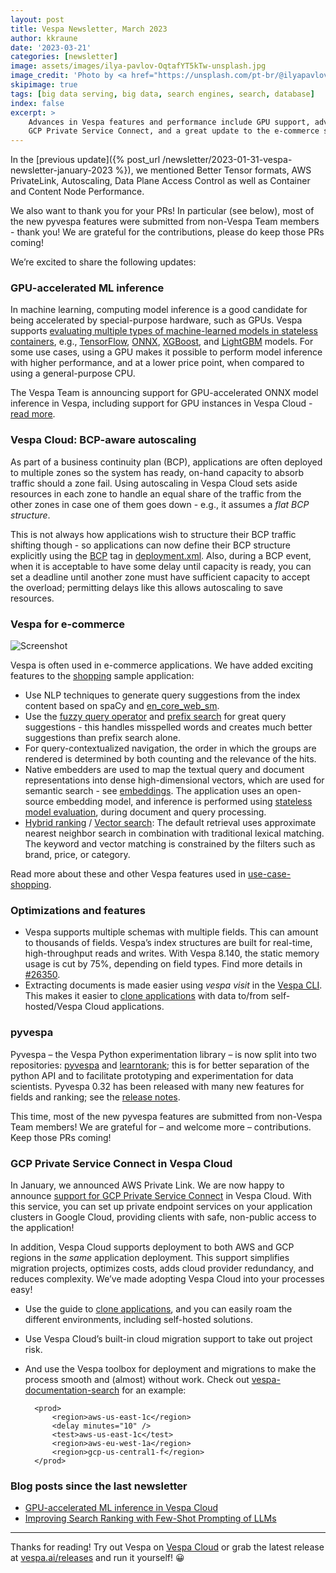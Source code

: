 ```yaml
---
layout: post
title: Vespa Newsletter, March 2023
author: kkraune
date: '2023-03-21'
categories: [newsletter]
image: assets/images/ilya-pavlov-OqtafYT5kTw-unsplash.jpg
image_credit: 'Photo by <a href="https://unsplash.com/pt-br/@ilyapavlov?utm_source=unsplash&utm_medium=referral&utm_content=creditCopyText">Ilya Pavlov</a> on <a href="https://unsplash.com/photos/OqtafYT5kTw?utm_source=unsplash&utm_medium=referral&utm_content=creditCopyText">Unsplash</a>'
skipimage: true
tags: [big data serving, big data, search engines, search, database]
index: false
excerpt: >
    Advances in Vespa features and performance include GPU support, advanced BCP autoscaling,
    GCP Private Service Connect, and a great update to the e-commerce sample app.
---
```


In the [previous update]({% post_url /newsletter/2023-01-31-vespa-newsletter-january-2023 %}),
we mentioned Better Tensor formats, AWS PrivateLink, Autoscaling, Data Plane Access Control
as well as Container and Content Node Performance.

We also want to thank you for your PRs! In particular (see below),
most of the new pyvespa features were submitted from non-Vespa Team members - thank you!
We are grateful for the contributions, please do keep those PRs coming!

We’re excited to share the following updates:


### GPU-accelerated ML inference
In machine learning, computing model inference is a good candidate for being accelerated by special-purpose hardware, such as GPUs.
Vespa supports [evaluating multiple types of machine-learned models in stateless containers](https://docs.vespa.ai/en/stateless-model-evaluation.html),
e.g., [TensorFlow](https://docs.vespa.ai/en/tensorflow.html),
[ONNX](https://docs.vespa.ai/en/onnx.html),
[XGBoost](https://docs.vespa.ai/en/xgboost.html),
and [LightGBM](https://docs.vespa.ai/en/lightgbm.html) models.
For some use cases, using a GPU makes it possible to perform model inference with higher performance,
and at a lower price point, when compared to using a general-purpose CPU.

The Vespa Team is announcing support for GPU-accelerated ONNX model inference in Vespa,
including support for GPU instances in Vespa Cloud -
[read more](https://blog.vespa.ai/gpu-accelerated-ml-inference-in-vespa-cloud/).


### Vespa Cloud: BCP-aware autoscaling
As part of a business continuity plan (BCP),
applications are often deployed to multiple zones so the system has ready, on-hand capacity
to absorb traffic should a zone fail.
Using autoscaling in Vespa Cloud sets aside resources in each zone to handle an equal share of the traffic from the other zones
in case one of them goes down - e.g., it assumes a *flat BCP structure*.

This is not always how applications wish to structure their BCP traffic shifting though -
so applications can now define their BCP structure explicitly
using the [BCP](https://cloud.vespa.ai/en/reference/deployment#bcp) tag in
[deployment.xml](https://cloud.vespa.ai/en/reference/deployment.html).
Also, during a BCP event, when it is acceptable to have some delay until capacity is ready,
you can set a deadline until another zone must have sufficient capacity to accept the overload;
permitting delays like this allows autoscaling to save resources.


### Vespa for e-commerce
![Screenshot ](/assets/images/e-commerce.png)

Vespa is often used in e-commerce applications.
We have added exciting features to the [shopping](https://github.com/vespa-engine/sample-apps/tree/master/use-case-shopping) sample application:

* Use NLP techniques to generate query suggestions from the index content
  based on spaCy and [en_core_web_sm](https://spacy.io/models/en/).
* Use the [fuzzy query operator](https://docs.vespa.ai/en/reference/query-language-reference.html#fuzzy)
  and [prefix search](https://docs.vespa.ai/en/text-matching-ranking.html#prefix-match) for great query suggestions -
  this handles misspelled words and creates much better suggestions than prefix search alone.
* For query-contextualized navigation,
  the order in which the groups are rendered is determined by both counting and the relevance of the hits.
* Native embedders are used to map the textual query and document representations into dense high-dimensional vectors,
  which are used for semantic search - see [embeddings](https://docs.vespa.ai/en/embedding.html).
  The application uses an open-source embedding model,
  and inference is performed using [stateless model evaluation](https://docs.vespa.ai/en/stateless-model-evaluation.html),
  during document and query processing.
* [Hybrid ranking](https://blog.vespa.ai/improving-zero-shot-ranking-with-vespa/) /
  [Vector search](https://docs.vespa.ai/en/nearest-neighbor-search.html):
  The default retrieval uses approximate nearest neighbor search in combination with traditional lexical matching.
  The keyword and vector matching is constrained by the filters such as brand, price, or category.

Read more about these and other Vespa features used in
[use-case-shopping](https://docs.vespa.ai/en/use-case-shopping.html).


### Optimizations and features
* Vespa supports multiple schemas with multiple fields.
  This can amount to thousands of fields.
  Vespa’s index structures are built for real-time, high-throughput reads and writes.
  With Vespa 8.140, the static memory usage is cut by 75%, depending on field types.
  Find more details in [#26350](https://github.com/vespa-engine/vespa/issues/26350).
* Extracting documents is made easier using *vespa visit* in the [Vespa CLI](https://docs.vespa.ai/en/vespa-cli.html).
  This makes it easier to [clone applications](https://cloud.vespa.ai/en/cloning-applications-and-data)
  with data to/from self-hosted/Vespa Cloud applications.


### pyvespa
Pyvespa – the Vespa Python experimentation library – is now split into two repositories:
[pyvespa](https://pyvespa.readthedocs.io/) and [learntorank](https://vespa-engine.github.io/learntorank/);
this is for better separation of the python API and to facilitate prototyping and experimentation for data scientists.
Pyvespa 0.32 has been released with many new features for fields and ranking;
see the [release notes](https://github.com/vespa-engine/pyvespa/releases/tag/v0.32.0).

This time, most of the new pyvespa features are submitted from non-Vespa Team members!
We are grateful for – and welcome more – contributions. Keep those PRs coming!


### GCP Private Service Connect in Vespa Cloud
In January, we announced AWS Private Link.
We are now happy to announce [support for GCP Private Service Connect](https://cloud.vespa.ai/en/private-endpoints.html#gcp-private-service-connect) in Vespa Cloud.
With this service, you can set up private endpoint services on your application clusters in Google Cloud,
providing clients with safe, non-public access to the application!

In addition, Vespa Cloud supports deployment to both AWS and GCP regions in the *same* application deployment.
This support simplifies migration projects, optimizes costs, adds cloud provider redundancy, and reduces complexity.
We’ve made adopting Vespa Cloud into your processes easy!
* Use the guide to [clone applications](https://cloud.vespa.ai/en/cloning-applications-and-data),
  and you can easily roam the different environments, including self-hosted solutions.
* Use Vespa Cloud’s built-in cloud migration support to take out project risk.
* And use the Vespa toolbox for deployment and migrations to make the process smooth and (almost) without work.
  Check out [vespa-documentation-search](https://github.com/vespa-cloud/vespa-documentation-search/blob/main/src/main/application/deployment.xml) for an example:

        <prod>
            <region>aws-us-east-1c</region>
            <delay minutes="10" />
            <test>aws-us-east-1c</test>
            <region>aws-eu-west-1a</region>
            <region>gcp-us-central1-f</region>
        </prod>


### Blog posts since the last newsletter
* [GPU-accelerated ML inference in Vespa Cloud](https://blog.vespa.ai/gpu-accelerated-ml-inference-in-vespa-cloud/)
* [Improving Search Ranking with Few-Shot Prompting of LLMs](https://blog.vespa.ai/improving-text-ranking-with-few-shot-prompting/)


----

Thanks for reading! Try out Vespa on [Vespa Cloud](https://cloud.vespa.ai/)
or grab the latest release at [vespa.ai/releases](https://vespa.ai/releases) and run it yourself! &#x1F600;
